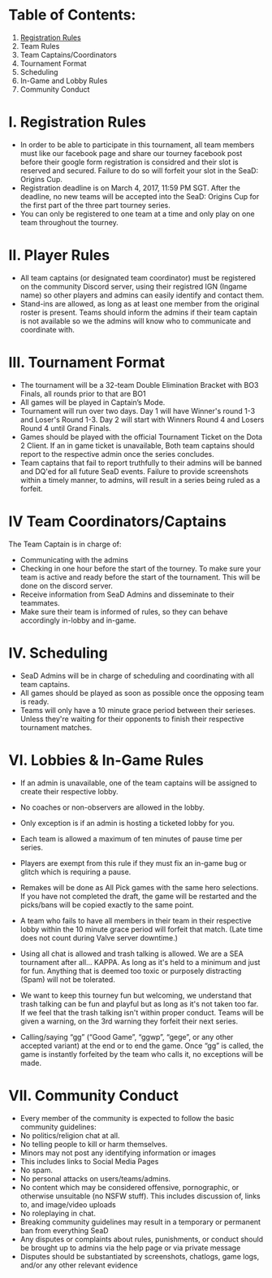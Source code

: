 # Table of Contents:
1. [Registration Rules](https://github.com/phonsoswag/seadbois/blob/master/README.md#i-registration-rules)
2. Team Rules
3. Team Captains/Coordinators
4. Tournament Format
5. Scheduling 
6. In-Game and Lobby Rules
7. Community Conduct

# I. Registration Rules
* In order to be able to participate in this tournament, all team members must like our facebook page and share our tourney facebook post before their google form registration is considred and their slot is reserved and secured. Failure to do so will forfeit your slot in the SeaD: Origins Cup.
* Registration deadline is on March 4, 2017, 11:59 PM SGT. After the deadline, no new teams will be accepted into the SeaD: Origins Cup for the first part of the three part tourney series.
* You can only be registered to one team at a time and only play on one team throughout the tourney. 

# II. Player Rules
* All team captains (or designated team coordinator)  must be registered on the community Discord server, using their registred IGN (Ingame name) so other players and admins can easily identify and contact them.
* Stand-ins are allowed, as long as at least one member from the original roster is present. Teams should inform the admins if their team captain is not available so we the admins will know who to communicate and coordinate with. 

# III. Tournament Format
* The tournament will be a 32-team Double Elimination Bracket with BO3 Finals, all rounds prior to that are BO1
* All games will be played in Captain’s Mode.
* Tournament will run over two days. Day 1 will have Winner's round 1-3 and Loser's Round 1-3. Day 2 will start with Winners Round 4 and Losers Round 4 until Grand Finals. 
* Games should be played with the official Tournament Ticket on the Dota 2 Client. If an in game ticket is unavailable, Both team captains should report to the respective admin once the series concludes. 
* Team captains that fail to report truthfully to their admins will be banned and DQ'ed for all future SeaD events. Failure to provide screenshots within a timely manner, to admins, will result in a series being ruled as a forfeit.

# IV Team Coordinators/Captains
The Team Captain is in charge of:  
* Communicating with the admins 
* Checking in one hour before the start of the tourney. To make sure your team is active and ready before the start of the tournament. This will be done on the discord server.
* Receive information from SeaD Admins and disseminate to their teammates.
* Make sure their team is informed of rules, so they can behave accordingly in-lobby and in-game.

# IV. Scheduling

* SeaD Admins will be in charge of scheduling and coordinating with all team captains. 
* All games should be played as soon as possible once the opposing team is ready. 
* Teams will only have a 10 minute grace period between their serieses. Unless they're waiting for their opponents to finish their respective tournament matches. 

# VI. Lobbies & In-Game Rules
* If an admin is unavailable, one of the team captains will be assigned to create their respective lobby.
* No coaches or non-observers are allowed in the lobby.
* Only exception is if an admin is hosting a ticketed lobby for you.
* Each team is allowed a maximum of ten minutes of pause time per series.
* Players are exempt from this rule if they must fix an in-game bug or glitch which is requiring a pause.
* Remakes will be done as All Pick games with the same hero selections. If you have not completed the draft, the game will be restarted and the picks/bans will be copied exactly to the same point.
* A team who fails to have all members in their team in their respective lobby within the 10 minute grace period will forfeit that match. (Late time does not count during Valve server downtime.)

* Using all chat is allowed and trash talking is allowed. We are a SEA tournament after all... KAPPA. As long as it's held to a minimum and just for fun. Anything that is deemed too toxic or purposely distracting (Spam) will not be tolerated. 
* We want to keep this tourney fun but welcoming, we understand that trash talking can be fun and playful but as long as it's not taken too far. If we feel that the trash talking isn't within proper conduct. Teams will be given a warning, on the 3rd warning they forfeit their next series. 
* Calling/saying “gg” (“Good Game”, “ggwp”, “gege”, or any other accepted variant) at the end or to end the game. Once “gg” is called, the game is instantly forfeited by the team who calls it, no exceptions will be made.

# VII. Community Conduct

* Every member of the community is expected to follow the basic community guidelines:
* No politics/religion chat at all.
* No telling people to kill or harm themselves.
* Minors may not post any identifying information or images
* This includes links to Social Media Pages
* No spam.
* No personal attacks on users/teams/admins.
* No content which may be considered offensive, pornographic, or otherwise unsuitable (no NSFW stuff). This includes discussion of, links to, and image/video uploads
* No roleplaying in chat.
* Breaking community guidelines may result in a temporary or permanent ban from everything SeaD
* Any disputes or complaints about rules, punishments, or conduct should be brought up to admins via the help page or via private message
* Disputes should be substantiated by screenshots, chatlogs, game logs, and/or any other relevant evidence


